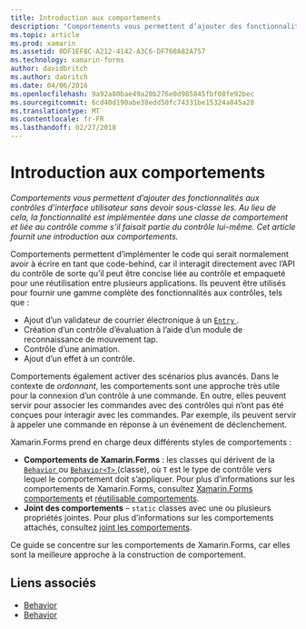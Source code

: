 ```yaml
---
title: Introduction aux comportements
description: "Comportements vous permettent d’ajouter des fonctionnalités aux contrôles d’interface utilisateur sans devoir sous-classe les. Au lieu de cela, la fonctionnalité est implémentée dans une classe de comportement et liée au contrôle comme s’il faisait partie du contrôle lui-même. Cet article fournit une introduction aux comportements."
ms.topic: article
ms.prod: xamarin
ms.assetid: 0DF1EF8C-A212-4142-A3C6-DF760A82A757
ms.technology: xamarin-forms
author: davidbritch
ms.author: dabritch
ms.date: 04/06/2016
ms.openlocfilehash: 9a92a80bae49a20b276e0d985845fbf08fe92bec
ms.sourcegitcommit: 6cd40d190abe38edd50fc74331be15324a845a28
ms.translationtype: MT
ms.contentlocale: fr-FR
ms.lasthandoff: 02/27/2018
---
```

# <a name="introduction-to-behaviors"></a>Introduction aux comportements

_Comportements vous permettent d’ajouter des fonctionnalités aux contrôles d’interface utilisateur sans devoir sous-classe les. Au lieu de cela, la fonctionnalité est implémentée dans une classe de comportement et liée au contrôle comme s’il faisait partie du contrôle lui-même. Cet article fournit une introduction aux comportements._

Comportements permettent d’implémenter le code qui serait normalement avoir à écrire en tant que code-behind, car il interagit directement avec l’API du contrôle de sorte qu’il peut être concise liée au contrôle et empaqueté pour une réutilisation entre plusieurs applications. Ils peuvent être utilisés pour fournir une gamme complète des fonctionnalités aux contrôles, tels que :

- Ajout d’un validateur de courrier électronique à un [ `Entry` ](https://developer.xamarin.com/api/type/Xamarin.Forms.Entry/).
- Création d’un contrôle d’évaluation à l’aide d’un module de reconnaissance de mouvement tap.
- Contrôle d’une animation.
- Ajout d’un effet à un contrôle.

Comportements également activer des scénarios plus avancés. Dans le contexte de *ordonnant*, les comportements sont une approche très utile pour la connexion d’un contrôle à une commande. En outre, elles peuvent servir pour associer les commandes avec des contrôles qui n’ont pas été conçues pour interagir avec les commandes. Par exemple, ils peuvent servir à appeler une commande en réponse à un événement de déclenchement.

Xamarin.Forms prend en charge deux différents styles de comportements :

- **Comportements de Xamarin.Forms** : les classes qui dérivent de la [ `Behavior` ](https://developer.xamarin.com/api/type/Xamarin.Forms.Behavior/) ou [ `Behavior<T>` ](https://developer.xamarin.com/api/type/Xamarin.Forms.Behavior%3CT%3E/) (classe), où `T` est le type de contrôle vers lequel le comportement doit s’appliquer. Pour plus d’informations sur les comportements de Xamarin.Forms, consultez [Xamarin.Forms comportements](~/xamarin-forms/app-fundamentals/behaviors/creating.md) et [réutilisable comportements](~/xamarin-forms/app-fundamentals/behaviors/reusable/index.md).
- **Joint des comportements** – `static` classes avec une ou plusieurs propriétés jointes. Pour plus d’informations sur les comportements attachés, consultez [joint les comportements](~/xamarin-forms/app-fundamentals/behaviors/attached.md).

Ce guide se concentre sur les comportements de Xamarin.Forms, car elles sont la meilleure approche à la construction de comportement.



## <a name="related-links"></a>Liens associés

- [Behavior](https://developer.xamarin.com/api/type/Xamarin.Forms.Behavior/)
- [Behavior<T>](https://developer.xamarin.com/api/type/Xamarin.Forms.Behavior%3CT%3E/)
